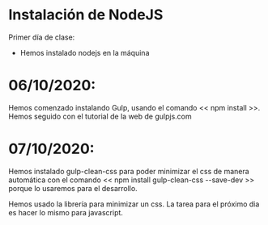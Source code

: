 # Instalación de NodeJS

Primer día de clase:
- Hemos instalado nodejs en la máquina

# 06/10/2020:
Hemos comenzado instalando Gulp, usando el comando << npm install >>. Hemos seguido con
el tutorial de la web de gulpjs.com

# 07/10/2020:
Hemos instalado gulp-clean-css para poder minimizar el css de manera automática
con el comando << npm install gulp-clean-css --save-dev >> porque lo usaremos
para el desarrollo.

Hemos usado la librería para minimizar un css.
La tarea para el próximo dia es hacer lo mismo para javascript. 